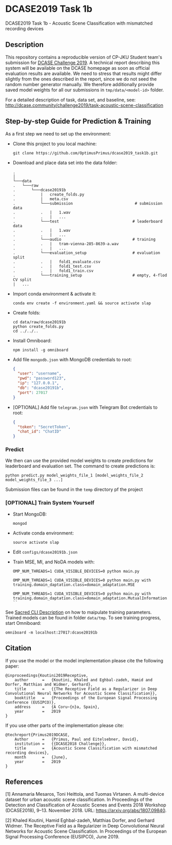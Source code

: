 # DCASE2019 Task 1b
DCASE2019 Task 1b - Acoustic Scene Classification with mismatched recording devices 


## Description
This repository contains a reproducible version of CP-JKU Student team's submission for [DCASE Challenge 2019](http://dcase.community/challenge2019/). A technical report describing this system will be available on the DCASE homepage as soon as official evaluation results are available. We need to stress that results might differ slightly from the ones described in the report, since we do not seed the random number generator manually. We therefore additionally provide saved model weights for all our submissions in `tmp/data/<model-id>` folder.

For a detailed description of task, data set, and baseline, see:
http://dcase.community/challenge2019/task-acoustic-scene-classification


## Step-by-step Guide for Prediction & Training

As a first step we need to set up the environment:
- Clone this project to you local machine:
    ```
    git clone https://github.com/OptimusPrimus/dcase2019_task1b.git
    ```
- Download and place data set into the data folder:
    ```
    .
    │
    └───data
    .   └───raw
    .       └───dcase20191b
    .           |   create_folds.py
    .           |   meta.csv 
    .           └───submission                           # submission data
    .           .   |   1.wav
    .           .   |   ...
    .           └───test                                # leaderboard data
    .           .   |   1.wav
    .           .   |   ...
    .           └───audio                               # training
    .           .   |   tram-vienna-285-8639-a.wav
    .           .   |   ...
    .           └───evaluation_setup                    # evaluation split
    .           .   |   fold1_evaluate.csv 
    .           .   |   fold1_test.csv
    .           .   |   fold1_train.csv
    .           └───training_setup                      # empty, 4-flod CV split
    |   ...
    
    ```

- Import conda environment & activate it: 
    ```
    conda env create -f environment.yaml && source activate slap
    ```
- Create folds:
    ```
    cd data/raw/dcase20191b
    python create_folds.py
    cd ../../..
    ```
- Install Omniboard:
    
    ```
    npm install -g omniboard
    ```

- Add file `mongodb.json` with MongoDB credentials to root: 
    ```json
    {
      "user": "username",
      "pwd": "password123",
      "ip": "127.0.0.1",
      "db": "dcase20191b",
      "port": 27017
    }
    ```
- [OPTIONAL] Add file `telegram.json` with Telegram Bot credentials to root: 
    ```json
    {
      "token": "SecretToken",
      "chat_id": "ChatID"
    }
    ```


### Predict

We then can use the provided model weights to create predictions for leaderboard and evaluation set.
The command to create predictions is:
```
python predict.py model_weights_file_1 [model_weights_file_2 model_weights_file_3 ...]
```
Submission files can be found in the `temp` directory pf the project

### [OPTIONAL] Train System Yourself
- Start MongoDB:
    ```
    mongod
    ```

- Activate conda environment:
    ```
    source activate slap
    ```
- Edit `configs/dcase20191b.json`
- Train MSE, MI, and NoDA models with:
    ```
    OMP_NUM_THREADS=1 CUDA_VISIBLE_DEVICES=0 python main.py
    ```
    ```
    OMP_NUM_THREADS=1 CUDA_VISIBLE_DEVICES=0 python main.py with training.domain_daptation.class=domain_adaptation.MSE
    ```
    ```
    OMP_NUM_THREADS=1 CUDA_VISIBLE_DEVICES=0 python main.py with training.domain_daptation.class=domain_adaptation.MutualInformationDA
    ``
   
See [Sacred CLI Description](https://sacred.readthedocs.io/en/latest/command_line.html) on how to maipulate training parameters.
Trained models can be found in folder `data/tmp`.
To see training progress, start Omniboard:
```
omniboard -m localhost:27017:dcase20191b
``` 

## Citation

If you use the model or the model implementation please cite the following paper:
```
@inproceedings{Koutini2019Receptive,
    author      =   {Koutini, Khaled and Eghbal-zadeh, Hamid and Dorfer, Matthias and Widmer, Gerhard},
    title       =   {{The Receptive Field as a Regularizer in Deep Convolutional Neural Networks for Acoustic Scene Classification}},
    booktitle   =   {Proceedings of the European Signal Processing Conference (EUSIPCO)},
    address     =   {A Coru~{n}a, Spain},
    year        =   2019
}
```
If you use other parts of the implementation please cite:
```
@techreport{Primus2019DCASE,
    Author      =   {Primus, Paul and Eitelsebner, David},
    institution =   {{DCASE2018 Challenge}},
    title       =   {Acoustic Scene Classification with mismatched recording devices},
    month       =   {June},
    year        =   2019
}
```

## References

[1] Annamaria Mesaros, Toni Heittola, and Tuomas Virtanen. A multi-device dataset for urban acoustic scene classification. In Proceedings of the Detection and Classification of Acoustic Scenes and Events 2018 Workshop (DCASE2018), 9–13. November 2018. URL: https://arxiv.org/abs/1807.09840.

[2] Khaled Koutini, Hamid Eghbal-zadeh, Matthias Dorfer, and Gerhard Widmer. The Receptive Field as a Regularizer in Deep Convolutional Neural Networks for Acoustic Scene Classification. In Proceedings of the European Signal Processing Conference (EUSIPCO), June 2019.
